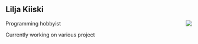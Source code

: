 ## Lilja Kiiski

<img align="right" src="https://github-readme-stats.vercel.app/api/top-langs/?username=LiljaKiiski&layout=compact&langs_count=7" />

Programming hobbyist

Currently working on various project
